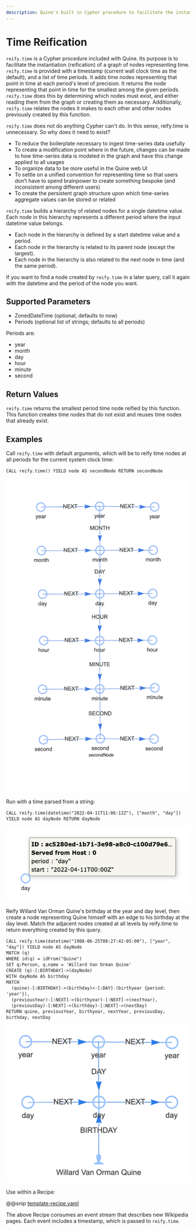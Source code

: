 ```yaml
---
description: Quine's built in Cypher procedure to facilitate the instantiation (reification) of a graph of nodes representing time
---
```

# Time Reification

`reify.time` is a Cypher procedure included with Quine. Its purpose is to facilitate the instantiation (reification) of
a graph of nodes representing time. `reify.time` is provided with a timestamp (current wall clock time as the default),
and a list of time periods. It adds time nodes representing that point in time at each period's level of precision.
It returns the node representing that point in time for the smallest among the given periods. `reify.time` does this by
determining which nodes must exist, and either reading them from the graph or creating them as necessary. Additionally,
`reify.time` relates the nodes it makes to each other and other nodes previously created by this function.

`reify.time` does not do anything Cypher can't do. In this sense, reify.time is unnecessary. So why does it need to exist?

* To reduce the boilerplate necessary to ingest time-series data usefully
* To create a modification point where in the future, changes can be made to how time-series data is modeled in the graph and have this change applied to all usages
* To organize data to be more useful in the Quine web UI
* To settle on a unified convention for representing time so that users don’t have to spend brainpower to create something bespoke (and inconsistent among different users)
* To create the persistent graph structure upon which time-series aggregate values can be stored or related

`reify.time` builds a hierarchy of related nodes for a single datetime value. Each node in this hierarchy represents a different period where the input datetime value belongs. 

* Each node in the hierarchy is defined by a start datetime value and a period. 
* Each node in the hierarchy is related to its parent node (except the largest). 
* Each node in the hierarchy is also related to the next node in time (and the same period).

If you want to find a node created by `reify.time` in a later query, call it again with the datetime and the period of
the node you want.

## Supported Parameters

* ZonedDateTime (optional; defaults to now)
* Periods (optional list of strings; defaults to all periods)

Periods are:

* year
* month
* day
* hour
* minute
* second

## Return Values

`reify.time` returns the smallest period time node reified by this function. This function creates time nodes that do not exist and reuses time nodes that already exist.

## Examples

Call `reify.time` with default arguments, which will be to reify time nodes at all periods for the current system clock time:

```cypher
CALL reify.time() YIELD node AS secondNode RETURN secondNode
```

![Full Reified Time Graph](reify-time-full.png)

Run with a time parsed from a string:

```cypher
CALL reify.time(datetime("2022-04-11T11:06:12Z"), ["month", "day"]) YIELD node AS dayNode RETURN dayNode
```

![Time Node Properties](time-node-properties.png)

Reify Willard Van Orman Quine's birthday at the year and day level, then create a node representing Quine himself with
an edge to his birthday at the day level. Match the adjacent nodes created at all levels by reify.time to return
everything created by this query.

```cypher
CALL reify.time(datetime("1908-06-25T08:27:42-05:00"), ["year", "day"]) YIELD node AS dayNode
MATCH (q)
WHERE id(q) = idFrom("Quine")
SET q:Person, q.name = 'Willard Van Orman Quine'
CREATE (q)-[:BIRTHDAY]->(dayNode)
WITH dayNode AS birthday
MATCH
  (quine)-[:BIRTHDAY]->(birthday)<-[:DAY]-(birthyear {period: 'year'}),
  (previousYear)-[:NEXT]->(birthyear)-[:NEXT]->(nextYear),
  (previousDay)-[:NEXT]->(birthday)-[:NEXT]->(nextDay)
RETURN quine, previousYear, birthyear, nextYear, previousDay, birthday, nextDay
```

![Quine Birthday](quine-birthday.png)

Use within a Recipe:

@@snip [template-recipe.yaml]($quine$/recipes/wikipedia.yaml)

The above Recipe consumes an event stream that describes new Wikipedia pages. Each event includes a timestamp, which is passed to `reify.time`.
